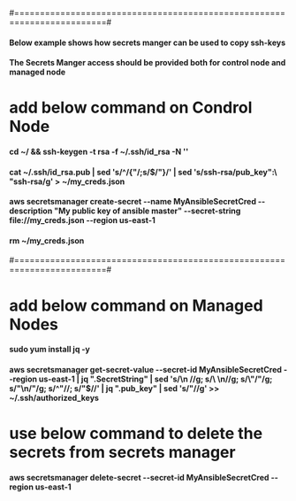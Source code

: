 #========================================================================#
#### Below example shows how secrets manger can be used to copy ssh-keys #
#### The Secrets Manger access should be provided both for control node and managed node #
# add below command on Condrol Node #
#### cd ~/ && ssh-keygen -t rsa -f ~/.ssh/id_rsa -N ''
#### cat ~/.ssh/id_rsa.pub | sed 's/^/{"/;s/$/"}/' | sed 's/ssh-rsa/pub_key\":\ "ssh-rsa/g' > ~/my_creds.json
#### aws secretsmanager create-secret --name MyAnsibleSecretCred --description "My public key of ansible master" --secret-string file://my_creds.json --region us-east-1
#### rm ~/my_creds.json
#========================================================================#
# add below command on Managed Nodes #
#### sudo yum install jq -y
#### aws secretsmanager get-secret-value --secret-id MyAnsibleSecretCred --region us-east-1 | jq ".SecretString" | sed 's/\\n //g; s/\ \n//g; s/\\"/"/g; s/"\\n/"/g; s/^"//; s/"$//' | jq ".pub_key" | sed 's/\"//g' >> ~/.ssh/authorized_keys
# use below command to delete the secrets from secrets manager
#### aws secretsmanager delete-secret --secret-id MyAnsibleSecretCred --region us-east-1

